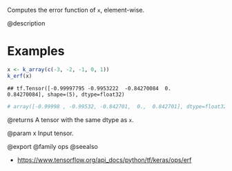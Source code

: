 Computes the error function of `x`, element-wise.

@description

# Examples

```r
x <- k_array(c(-3, -2, -1, 0, 1))
k_erf(x)
```

```
## tf.Tensor([-0.99997795 -0.9953222  -0.84270084  0.          0.84270084], shape=(5), dtype=float32)
```

```r
# array([-0.99998 , -0.99532, -0.842701,  0.,  0.842701], dtype=float32)
```

@returns
A tensor with the same dtype as `x`.

@param x Input tensor.

@export
@family ops
@seealso
+ <https://www.tensorflow.org/api_docs/python/tf/keras/ops/erf>
